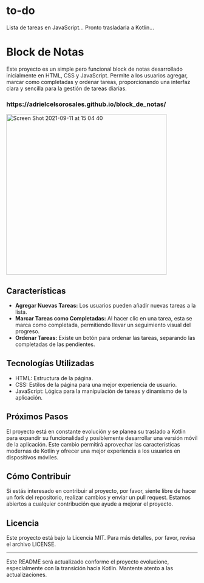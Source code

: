 # to-do
Lista de tareas en JavaScript... Pronto trasladarla a Kotlin...

# Block de Notas

Este proyecto es un simple pero funcional block de notas desarrollado inicialmente en HTML, CSS y JavaScript. Permite a los usuarios agregar, marcar como completadas y ordenar tareas, proporcionando una interfaz clara y sencilla para la gestión de tareas diarias.


<h3>https://adrielcelsorosales.github.io/block_de_notas/</h3>
<img width="422" alt="Screen Shot 2021-09-11 at 15 04 40" src="https://user-images.githubusercontent.com/26985597/132961606-c021fb6d-6fa2-4d44-bf61-deb2ac2ac9f0.png">



## Características

- **Agregar Nuevas Tareas:** Los usuarios pueden añadir nuevas tareas a la lista.
- **Marcar Tareas como Completadas:** Al hacer clic en una tarea, esta se marca como completada, permitiendo llevar un seguimiento visual del progreso.
- **Ordenar Tareas:** Existe un botón para ordenar las tareas, separando las completadas de las pendientes.

## Tecnologías Utilizadas

- HTML: Estructura de la página.
- CSS: Estilos de la página para una mejor experiencia de usuario.
- JavaScript: Lógica para la manipulación de tareas y dinamismo de la aplicación.

## Próximos Pasos

El proyecto está en constante evolución y se planea su traslado a Kotlin para expandir su funcionalidad y posiblemente desarrollar una versión móvil de la aplicación. Este cambio permitirá aprovechar las características modernas de Kotlin y ofrecer una mejor experiencia a los usuarios en dispositivos móviles.

## Cómo Contribuir

Si estás interesado en contribuir al proyecto, por favor, siente libre de hacer un fork del repositorio, realizar cambios y enviar un pull request. Estamos abiertos a cualquier contribución que ayude a mejorar el proyecto.

## Licencia

Este proyecto está bajo la Licencia MIT. Para más detalles, por favor, revisa el archivo LICENSE.

---

Este README será actualizado conforme el proyecto evolucione, especialmente con la transición hacia Kotlin. Mantente atento a las actualizaciones.
